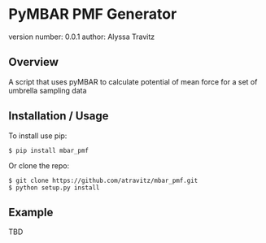PyMBAR PMF Generator
===============================

version number: 0.0.1
author: Alyssa Travitz

Overview
--------

A script that uses pyMBAR to calculate potential of mean force for a set of umbrella sampling data

Installation / Usage
--------------------

To install use pip:

    $ pip install mbar_pmf


Or clone the repo:

    $ git clone https://github.com/atravitz/mbar_pmf.git
    $ python setup.py install
  

Example
-------

TBD
